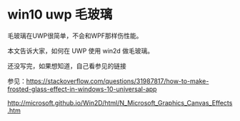 # win10 uwp 毛玻璃

毛玻璃在UWP很简单，不会和WPF那样伤性能。

本文告诉大家，如何在 UWP 使用 win2d 做毛玻璃。
<!--more-->

<!-- csdn -->

还没写完，如果想知道，自己看参见的链接

参见：https://stackoverflow.com/questions/31987817/how-to-make-frosted-glass-effect-in-windows-10-universal-app

http://microsoft.github.io/Win2D/html/N_Microsoft_Graphics_Canvas_Effects.htm